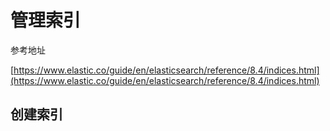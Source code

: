 # 管理索引

参考地址

[https://www.elastic.co/guide/en/elasticsearch/reference/8.4/indices.html](https://www.elastic.co/guide/en/elasticsearch/reference/8.4/indices.html)

## 创建索引